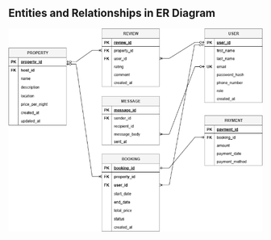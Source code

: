 ## Entities and Relationships in ER Diagram
![image alt](https://github.com/Fmukanda/-alx-airbnb-database/blob/a1eccdd17a62e0dceb1b0612311a946ea218847a/ERD/ERD%20Diagram.drawio.png)
